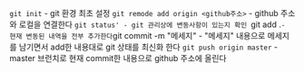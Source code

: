 `git init` - git 환경 최초 설정
`git remode add origin <github주소>` - github 주소와 로컬을 연결한다
`git status' - git 관리상에 변동사항이 있는지 확인
`git add .` - 현재 변동된 내역을 전부 추가한다
`git commit -m "메세지" - "메세지" 내용으로 메세지를 남기면서 add한 내용대로 git 상태를 최신화 한다
`git push origin master` - master 브런치로 현재 commit한 내용으로 github 주소에 올린다

